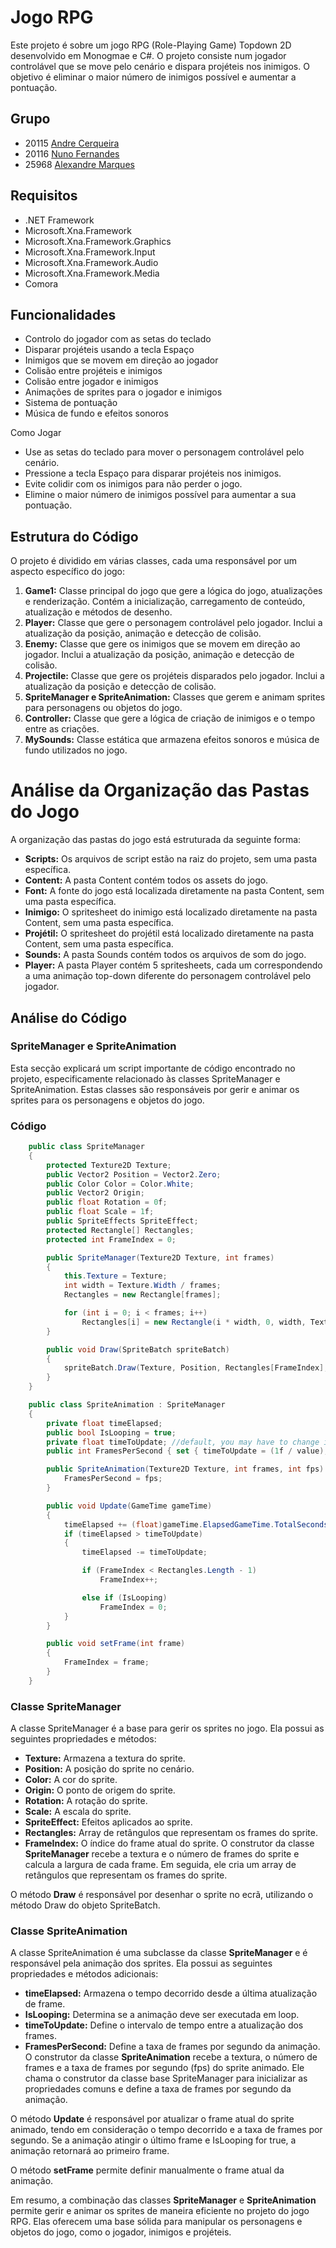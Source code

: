 # Jogo RPG
Este projeto é sobre um jogo RPG (Role-Playing Game) Topdown 2D desenvolvido em Monogmae e C#. O projeto consiste num jogador controlável que se move pelo cenário e dispara projéteis nos inimigos. O objetivo é eliminar o maior número de inimigos possível e aumentar a pontuação.

## Grupo
- 20115 [Andre Cerqueira](https://github.com/AndreCerqueira)
- 20116 [Nuno Fernandes](https://github.com/NunoIsidoro)
- 25968 [Alexandre Marques](https://github.com/Alexmarques11)

## Requisitos
- .NET Framework
- Microsoft.Xna.Framework
- Microsoft.Xna.Framework.Graphics
- Microsoft.Xna.Framework.Input
- Microsoft.Xna.Framework.Audio
- Microsoft.Xna.Framework.Media
- Comora

## Funcionalidades
- Controlo do jogador com as setas do teclado
- Disparar projéteis usando a tecla Espaço
- Inimigos que se movem em direção ao jogador
- Colisão entre projéteis e inimigos
- Colisão entre jogador e inimigos
- Animações de sprites para o jogador e inimigos
- Sistema de pontuação
- Música de fundo e efeitos sonoros

Como Jogar
- Use as setas do teclado para mover o personagem controlável pelo cenário.
- Pressione a tecla Espaço para disparar projéteis nos inimigos.
- Evite colidir com os inimigos para não perder o jogo.
- Elimine o maior número de inimigos possível para aumentar a sua pontuação.

## Estrutura do Código
O projeto é dividido em várias classes, cada uma responsável por um aspecto específico do jogo:

1. <b>Game1:</b> Classe principal do jogo que gere a lógica do jogo, atualizações e renderização. Contém a inicialização, carregamento de conteúdo, atualização e métodos de desenho.
2. <b>Player:</b> Classe que gere o personagem controlável pelo jogador. Inclui a atualização da posição, animação e detecção de colisão.
3. <b>Enemy:</b> Classe que gere os inimigos que se movem em direção ao jogador. Inclui a atualização da posição, animação e detecção de colisão.
4. <b>Projectile:</b> Classe que gere os projéteis disparados pelo jogador. Inclui a atualização da posição e detecção de colisão.
5. <b>SpriteManager e SpriteAnimation:</b> Classes que gerem e animam sprites para personagens ou objetos do jogo.
6. <b>Controller:</b> Classe que gere a lógica de criação de inimigos e o tempo entre as criações.
7. <b>MySounds:</b> Classe estática que armazena efeitos sonoros e música de fundo utilizados no jogo.

# Análise da Organização das Pastas do Jogo
A organização das pastas do jogo está estruturada da seguinte forma:

- <b>Scripts:</b> Os arquivos de script estão na raiz do projeto, sem uma pasta específica.
- <b>Content:</b> A pasta Content contém todos os assets do jogo.
- <b>Font:</b> A fonte do jogo está localizada diretamente na pasta Content, sem uma pasta específica.
- <b>Inimigo:</b> O spritesheet do inimigo está localizado diretamente na pasta Content, sem uma pasta específica.
- <b>Projétil:</b> O spritesheet do projétil está localizado diretamente na pasta Content, sem uma pasta específica.
- <b>Sounds:</b> A pasta Sounds contém todos os arquivos de som do jogo.
- <b>Player:</b> A pasta Player contém 5 spritesheets, cada um correspondendo a uma animação top-down diferente do personagem controlável pelo jogador.

## Análise do Código
### SpriteManager e SpriteAnimation
Esta secção explicará um script importante de código encontrado no projeto, especificamente relacionado às classes SpriteManager e SpriteAnimation. Estas classes são responsáveis por gerir e animar os sprites para os personagens e objetos do jogo.

### Código
```cs
    public class SpriteManager
    {
        protected Texture2D Texture;
        public Vector2 Position = Vector2.Zero;
        public Color Color = Color.White;
        public Vector2 Origin;
        public float Rotation = 0f;
        public float Scale = 1f;
        public SpriteEffects SpriteEffect;
        protected Rectangle[] Rectangles;
        protected int FrameIndex = 0;

        public SpriteManager(Texture2D Texture, int frames)
        {
            this.Texture = Texture;
            int width = Texture.Width / frames;
            Rectangles = new Rectangle[frames];

            for (int i = 0; i < frames; i++)
                Rectangles[i] = new Rectangle(i * width, 0, width, Texture.Height);
        }

        public void Draw(SpriteBatch spriteBatch)
        {
            spriteBatch.Draw(Texture, Position, Rectangles[FrameIndex], Color, Rotation, Origin, Scale, SpriteEffect, 0f);
        }
    }

    public class SpriteAnimation : SpriteManager
    {
        private float timeElapsed;
        public bool IsLooping = true;
        private float timeToUpdate; //default, you may have to change it
        public int FramesPerSecond { set { timeToUpdate = (1f / value); } }

        public SpriteAnimation(Texture2D Texture, int frames, int fps) : base(Texture, frames) {
            FramesPerSecond = fps;
        }

        public void Update(GameTime gameTime)
        {
            timeElapsed += (float)gameTime.ElapsedGameTime.TotalSeconds;
            if (timeElapsed > timeToUpdate)
            {
                timeElapsed -= timeToUpdate;

                if (FrameIndex < Rectangles.Length - 1)
                    FrameIndex++;

                else if (IsLooping)
                    FrameIndex = 0;
            }
        }

        public void setFrame(int frame)
        {
            FrameIndex = frame;
        }
    }
```

### Classe SpriteManager
A classe SpriteManager é a base para gerir os sprites no jogo. Ela possui as seguintes propriedades e métodos:

- <b>Texture:</b> Armazena a textura do sprite.
- <b>Position:</b> A posição do sprite no cenário.
- <b>Color:</b> A cor do sprite.
- <b>Origin:</b> O ponto de origem do sprite.
- <b>Rotation:</b> A rotação do sprite.
- <b>Scale:</b> A escala do sprite.
- <b>SpriteEffect:</b> Efeitos aplicados ao sprite.
- <b>Rectangles:</b> Array de retângulos que representam os frames do sprite.
- <b>FrameIndex:</b> O índice do frame atual do sprite.
O construtor da classe <b>SpriteManager</b> recebe a textura e o número de frames do sprite e calcula a largura de cada frame. Em seguida, ele cria um array de retângulos que representam os frames do sprite.

O método <b>Draw</b> é responsável por desenhar o sprite no ecrã, utilizando o método Draw do objeto SpriteBatch.

### Classe SpriteAnimation
A classe SpriteAnimation é uma subclasse da classe <b>SpriteManager</b> e é responsável pela animação dos sprites. Ela possui as seguintes propriedades e métodos adicionais:

- <b>timeElapsed:</b> Armazena o tempo decorrido desde a última atualização de frame.
- <b>IsLooping:</b> Determina se a animação deve ser executada em loop.
- <b>timeToUpdate:</b> Define o intervalo de tempo entre a atualização dos frames.
- <b>FramesPerSecond:</b> Define a taxa de frames por segundo da animação.
O construtor da classe <b>SpriteAnimation</b> recebe a textura, o número de frames e a taxa de frames por segundo (fps) do sprite animado. Ele chama o construtor da classe base SpriteManager para inicializar as propriedades comuns e define a taxa de frames por segundo da animação.

O método <b>Update</b> é responsável por atualizar o frame atual do sprite animado, tendo em consideração o tempo decorrido e a taxa de frames por segundo. Se a animação atingir o último frame e IsLooping for true, a animação retornará ao primeiro frame.

O método <b>setFrame</b> permite definir manualmente o frame atual da animação.

Em resumo, a combinação das classes <b>SpriteManager</b> e <b>SpriteAnimation</b> permite gerir e animar os sprites de maneira eficiente no projeto do jogo RPG. Elas oferecem uma base sólida para manipular os personagens e objetos do jogo, como o jogador, inimigos e projéteis.
